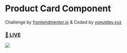 # Product Card Component
Challenge by <a href="https://frontendmentor.io">frontendmentor.io</a> & Coded by <a href="https://yonutdev.xyz">yonutdev.xyz</a>
<h3><a href="https://yonutdev.github.io/product-card-component/" target="_blank">👀 LIVE</a></h3>
<img src="https://i.imgur.com/6zwUowp.png"></img>
